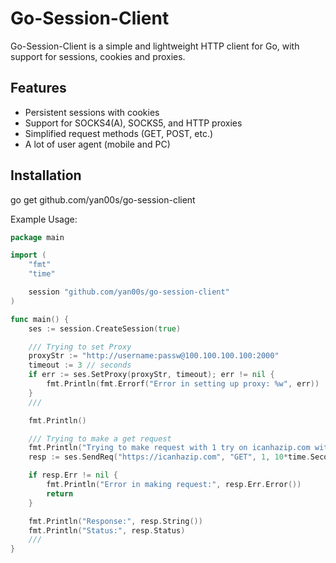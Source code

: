 # Go-Session-Client

Go-Session-Client is a simple and lightweight HTTP client for Go, with support for sessions, cookies and proxies.

## Features
- Persistent sessions with cookies
- Support for SOCKS4(A), SOCKS5, and HTTP proxies
- Simplified request methods (GET, POST, etc.)
- A lot of user agent (mobile and PC)

## Installation

go get github.com/yan00s/go-session-client

Example Usage:

```Go
package main

import (
	"fmt"
	"time"

	session "github.com/yan00s/go-session-client"
)

func main() {
	ses := session.CreateSession(true)

	/// Trying to set Proxy
	proxyStr := "http://username:passw@100.100.100.100:2000"
	timeout := 3 // seconds
	if err := ses.SetProxy(proxyStr, timeout); err != nil {
		fmt.Println(fmt.Errorf("Error in setting up proxy: %w", err))
	}
	///

	fmt.Println()

	/// Trying to make a get request
	fmt.Println("Trying to make request with 1 try on icanhazip.com with a 10 second timeout per request")
	resp := ses.SendReq("https://icanhazip.com", "GET", 1, 10*time.Second, 0)

	if resp.Err != nil {
		fmt.Println("Error in making request:", resp.Err.Error())
		return
	}

	fmt.Println("Response:", resp.String())
	fmt.Println("Status:", resp.Status)
	///
}
```
